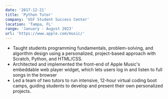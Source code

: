 ```yaml
---
date: '2017-12-21'
title: 'Python Tutor'
company: 'USF Student Success Center'
location: 'Tampa, FL'
range: 'January - August 2023'
url: 'https://www.apple.com/music/'
---
```


- Taught students programming fundamentals, problem-solving, and algorithm design using a personalized, project-based approach with Scratch, Python, and HTML/CSS.
- Architected and implemented the front-end of Apple Music's embeddable web player widget, which lets users log in and listen to full songs in the browser
- Led a team of two tutors to run intensive, 12-hour virtual coding boot camps, guiding students to develop and present their own personalized projects.
